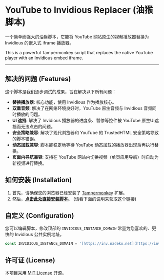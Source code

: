 # YouTube to Invidious Replacer (油猴脚本)

一个简单而强大的油猴脚本，它能将 YouTube 网站原生的视频播放器替换为 Invidious 的嵌入式 iframe 播放器。

This is a powerful Tampermonkey script that replaces the native YouTube player with an Invidious embed iframe.

---

## 解决的问题 (Features)

这个脚本是我们逐步调试的成果，旨在解决以下所有问题：
* **替换播放器**: 核心功能，使用 Invidious 作为播放核心。
* **双重音频**: 解决了在网络环境良好时，YouTube 原生音频与 Invidious 音频同时播放的问题。
* **UI 遮挡**: 解决了 Invidious 播放器的进度条、暂停等控件被 YouTube 原生UI遮挡而无法点击的问题。
* **安全策略兼容**: 解决了现代浏览器和 YouTube 的 TrustedHTML 安全策略导致的脚本错误。
* **动态加载兼容**: 脚本能稳定地等待 YouTube 动态加载的播放器出现后再执行替换。
* **页面内导航兼容**: 支持在 YouTube 网站内切换视频（单页应用导航）时自动为新视频进行替换。

## 如何安装 (Installation)

1.  首先，请确保您的浏览器已经安装了 [Tampermonkey](https://www.tampermonkey.net/) 扩展。
2.  然后，**[点击此处直接安装脚本](https://github.com/ZinhoYip/youtube-invidious-replacer/raw/refs/heads/main/YT-Replacer.user.js)**。 (请看下面的说明来获取这个链接)

## 自定义 (Configuration)

您可以编辑脚本，修改顶部的 `INVIDIOUS_INSTANCE_DOMAIN` 常量为您喜欢的、更快的 Invidious 公共实例地址。

```javascript
const INVIDIOUS_INSTANCE_DOMAIN = '[https://inv.nadeko.net](https://inv.nadeko.net)'; // 在这里修改
```

## 许可证 (License)

本项目采用 [MIT License](./LICENSE) 开源。
